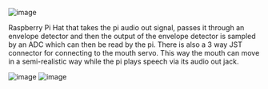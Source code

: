 ![image](https://github.com/paulampmkelly/STEM-Ensemble/assets/7674300/baa90c2e-6f76-4360-bd97-c91774336529)

Raspberry Pi Hat that takes the pi audio out signal, passes it through an envelope detector and then the output of the envelope detector is sampled by an ADC which can then be read by the pi.
There is also a 3 way JST connector for connecting to the mouth servo. This way the mouth can move in a semi-realistic way while the pi plays speech via its audio out jack.

![image](https://github.com/paulampmkelly/STEM-Ensemble/assets/7674300/f48d844d-a63e-44ff-8356-161cd4308b6e)
![image](https://github.com/paulampmkelly/STEM-Ensemble/assets/7674300/49929ad6-6217-4d95-b546-f773108b6d1a)



